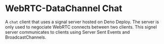 # WebRTC-DataChannel Chat
A `chat` client that uses a signal server hosted on Deno Deploy.
The server is only used to negociate WebRTC connects between two clients.
This signel server communicates to clients using Server Sent Events and BroadcastChannels.